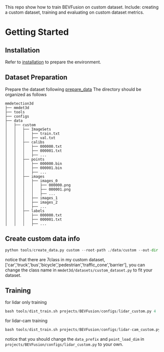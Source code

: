 This repo show how to train BEVFusion on custom dataset. Include: creating a custom dataset, training and evaluating on custom dataset metrics.
# Getting Started
## Installation
Refer to [installation](https://mmdetection3d.readthedocs.io/zh-cn/latest/get_started.html) to prepare the environment.
## Dataset Preparation
Prepare the dataset following [prepare_data](https://mmdetection3d.readthedocs.io/zh-cn/latest/advanced_guides/customize_dataset.html)
The directory should be organized as follows
```
mmdetection3d
├── mmdet3d
├── tools
├── configs
├── data
│   ├── custom
│   │   ├── ImageSets
│   │   │   ├── train.txt
│   │   │   ├── val.txt
│   │   ├── calibs
│   │   │   ├── 000000.txt
│   │   │   ├── 000001.txt
│   │   │   ├── ...
│   │   ├── points
│   │   │   ├── 000000.bin
│   │   │   ├── 000001.bin
│   │   │   ├── ...
│   │   ├── images
│   │   │   ├── images_0
│   │   │   │   ├── 000000.png
│   │   │   │   ├── 000001.png
│   │   │   │   ├── ...
│   │   │   ├── images_1
│   │   │   ├── images_2
│   │   │   ├── ...
│   │   ├── labels
│   │   │   ├── 000000.txt
│   │   │   ├── 000001.txt
│   │   │   ├── ...
```

## Create custom data info
```python
python tools/create_data.py custom --root-path ./data/custom --out-dir ./data/custom --extra-tag custom
```
notice that there are 7class in my custom dataset, ['car','truck','bus','bicycle','pedestrian','traffic_cone','barrier'], you can change the class name in `mmdet3d/datasets/custom_dataset.py` to fit your dataset.

## Training
for lidar only training
```python
bash tools/dist_train.sh projects/BEVFusion/configs/lidar_custom.py 4
```
for lidar-cam training
```python
bash tools/dist_train.sh projects/BEVFusion/configs/lidar-cam_custom.py 4
```
notice that you should change the `data_prefix` and `point_load_dim` in `projects/BEVFusion/configs/lidar_custom.py` to your own. 
